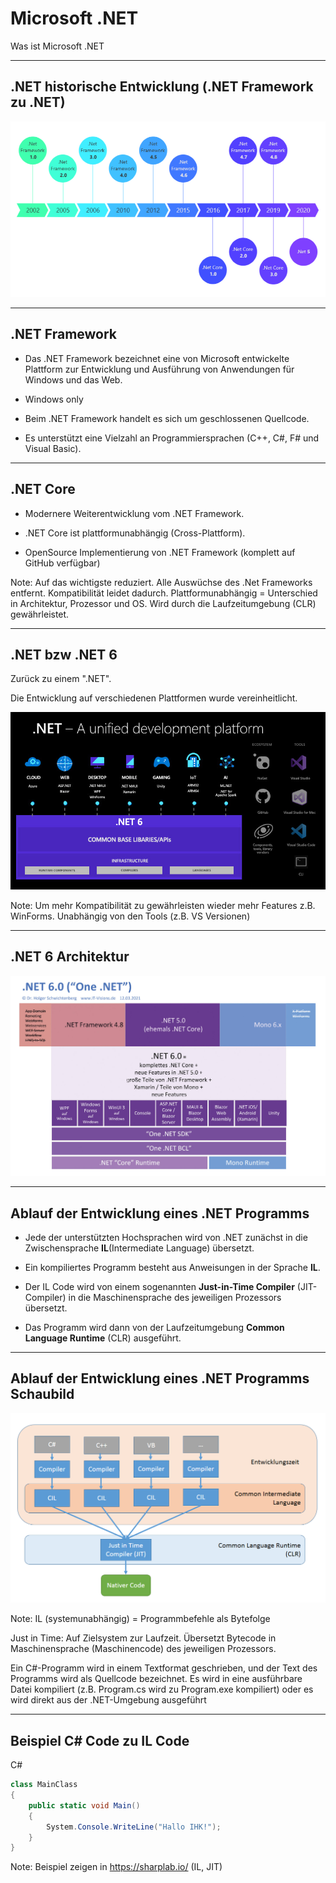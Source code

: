 # Microsoft .NET

Was ist Microsoft .NET

---

<!-- .slide: class="left" -->
## .NET historische Entwicklung (.NET Framework zu .NET)

![.NET historische Entwicklung](images/DotNetHistory.png)

---

<!-- .slide: class="left" -->
## .NET Framework

* Das .NET Framework bezeichnet eine von Microsoft entwickelte Plattform zur Entwicklung und Ausführung von Anwendungen für Windows und das Web.

* Windows only

* Beim .NET Framework handelt es sich um geschlossenen Quellcode.

* Es unterstützt eine Vielzahl an Programmiersprachen (C++, C#, F# und Visual Basic).

---

<!-- .slide: class="left" -->
## .NET Core

* Modernere Weiterentwicklung vom .NET Framework.

* .NET Core ist plattformunabhängig (Cross-Plattform).

* OpenSource Implementierung von .NET Framework (komplett auf GitHub verfügbar)

Note: Auf das wichtigste reduziert. Alle Auswüchse des .Net Frameworks entfernt. Kompatibilität leidet dadurch.
Plattformunabhängig = Unterschied in Architektur, Prozessor und OS. Wird durch die Laufzeitumgebung (CLR) gewährleistet.

---

<!-- .slide: class="left" -->
## .NET bzw .NET 6

Zurück zu einem ".NET".

Die Entwicklung auf verschiedenen Plattformen wurde vereinheitlicht.

![.NET 6](images/DotNet.jpg)

Note: Um mehr Kompatibilität zu gewährleisten wieder mehr Features z.B. WinForms.
Unabhängig von den Tools (z.B. VS Versionen)

---

<!-- .slide: class="left" -->
## .NET 6 Architektur

![DotNet Architektur](images/DotNetArchitecture.jpg)

---

<!-- .slide: class="left" -->
## Ablauf der Entwicklung eines .NET Programms

* Jede der unterstützten Hochsprachen wird von .NET zunächst in die Zwischensprache **IL**(Intermediate Language) übersetzt.

* Ein kompiliertes Programm besteht aus Anweisungen in der Sprache **IL**.

* Der IL Code wird von einem sogenannten **Just-in-Time Compiler** (JIT-Compiler) in die Maschinensprache des jeweiligen Prozessors übersetzt.

* Das Programm wird dann von der Laufzeitumgebung **Common Language Runtime** (CLR) ausgeführt.

---

<!-- .slide: class="left" -->
## Ablauf der Entwicklung eines .NET Programms Schaubild

![DotNet Compiler CIL zu nativem Code](images/DotNetCILCompiler.png)

Note: IL (systemunabhängig) = Programmbefehle als Bytefolge

Just in Time: Auf Zielsystem zur Laufzeit. Übersetzt Bytecode in Maschinensprache (Maschinencode) des jeweiligen Prozessors.

Ein C#-Programm wird in einem Textformat geschrieben, und der Text des Programms wird als Quellcode bezeichnet. Es wird in eine ausführbare Datei kompiliert (z.B. Program.cs wird zu Program.exe kompiliert) oder es wird direkt aus der .NET-Umgebung ausgeführt

---

<!-- .slide: class="left" -->
## Beispiel C\# Code zu IL Code

C#

```csharp []
class MainClass
{
    public static void Main()
    {
        System.Console.WriteLine("Hallo IHK!");
    }
}
```

Note: Beispiel zeigen in https://sharplab.io/ (IL, JIT)